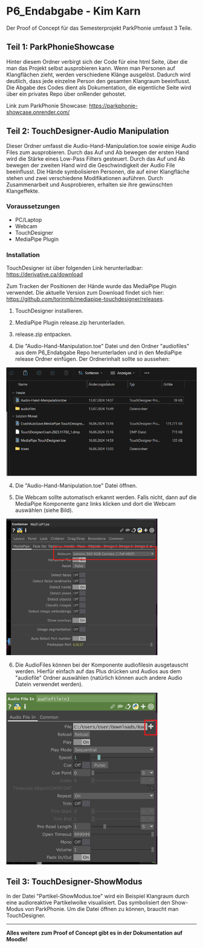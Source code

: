 # P6_Endabgabe - Kim Karn

Der Proof of Concept für das Semesterprojekt ParkPhonie umfasst 3 Teile. 

## Teil 1: ParkPhonieShowcase

Hinter diesem Ordner verbirgt sich der Code für eine html Seite, über die man das Projekt selbst ausprobieren kann. Wenn man Personen auf Klangflächen zieht, werden verschiedene Klänge ausgelöst. Dadurch wird deutlich, dass jede einzelne Person den gesamten Klangraum beeinflusst. Die Abgabe des Codes dient als Dokumentation, die eigentliche Seite wird über ein privates Repo über onRender gehostet.

Link zum ParkPhonie Showcase: https://parkphonie-showcase.onrender.com/

## Teil 2: TouchDesigner-Audio Manipulation
Dieser Ordner umfasst die Audio-Hand-Manipulation.toe sowie einige Audio Files zum ausprobieren. Durch das Auf und Ab bewegen der ersten Hand wird die Stärke eines Low-Pass Filters gesteuert. Durch das Auf und Ab bewegen der zweiten Hand wird die Geschwindigkeit der Audio File beeinflusst. Die Hände symbolisieren Personen, die auf einer Klangfläche stehen und zwei verschiedene Modifikationen auführen. Durch Zusammenarbeit und Ausprobieren, erhalten sie ihre gewünschten Klangeffekte.

### Voraussetzungen
- PC/Laptop
- Webcam
- TouchDesigner
- MediaPipe Plugin

### Installation
TouchDesigner ist über folgenden Link herunterladbar: https://derivative.ca/download

Zum Tracken der Positionen der Hände wurde das MediaPipe Plugin verwendet. Die aktuelle Version zum Download findet sich hier: https://github.com/torinmb/mediapipe-touchdesigner/releases.

1. TouchDesigner installieren.

1. MediaPipe Plugin release.zip herunterladen.

2. release.zip entpacken.

3. Die "Audio-Hand-Manipulation.toe" Datei und den Ordner "audiofiles" aus dem P6_Endabgabe Repo herunterladen und in den MediaPipe release Ordner einfügen. Der Ordnerinhalt sollte so aussehen: 

<img src="explorer-screenshot.png" alt="screenshot" width="600"/>

4. Die "Audio-Hand-Manipulation.toe" Datei öffnen.

5. Die Webcam sollte automatisch erkannt werden. Falls nicht, dann auf die MediaPipe Komponente ganz links klicken und dort die Webcam auswählen (siehe Bild).

<img src="webcam.png" alt="screenshot" width="400"/>


6. Die AudioFiles können bei der Komponente audiofilesin ausgetauscht werden. Hierfür einfach auf das Plus drücken und Audios aus dem "audiofile" Ordner auswählen (natürlich können auch andere Audio Datein verwendet werden). 

<img src="audiofilein.png" alt="screenshot" width="400"/>

## Teil 3: TouchDesigner-ShowModus
In der Datei "Partikel-ShowModus.toe" wird ein Beispiel Klangraum durch eine audioreaktive Partikelwolke visualisiert. Das symbolisiert den Show-Modus von ParkPhonie. Um die Datei öffnen zu können, braucht man TouchDesigner.

_________

<b>Alles weitere zum Proof of Concept gibt es in der Dokumentation auf Moodle!</b>